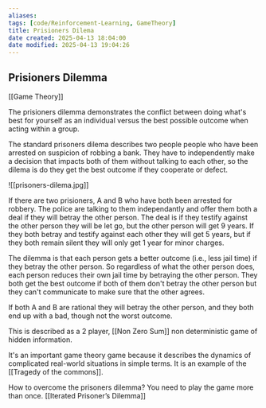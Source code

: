 ```yaml
---
aliases:
tags: [code/Reinforcement-Learning, GameTheory]
title: Prisioners Dilema
date created: 2025-04-13 18:04:00
date modified: 2025-04-13 19:04:26
---
```

## Prisioners Dilemma

[[Game Theory]]

The prisioners dilemma demonstrates the conflict between doing what's best for yourself as an individual versus the best possible outcome when acting within a group.

The standard prisoners dilema describes two people people who have been arrested on suspicion of robbing a bank.  They have to independently make a decision that impacts both of them without talking to each other, so the dilema is do they get the best outcome if they cooperate or defect.

![[prisoners-dilema.jpg]]

If there are two prisioners, A and B who have both been arrested for robbery.  The police are talking to them independantly and offer them both a deal if they will betray the other person.  The deal is if they testify against the other person they will be let go, but the other person will get 9 years.  If they both betray and testify against each other they will get 5 years, but if they both remain silent they will only get 1 year for minor charges.

The dilemma is that each person gets a better outcome (i.e., less jail time) if they betray the other person. So regardless of what the other person does, each person reduces their own jail time by betraying the other person.  They both get the best outcome if both of them don't betray the other person but they can't communicate to make sure that the other agrees.

If both A and B are rational they will betray the other person, and they both end up with a bad, though not the worst outcome.

This is described as a 2 player, [[Non Zero Sum]] non deterministic game of hidden information. 

It's an important game theory game because it describes the dynamics of complicated real-world situations in simple terms.  It is an example of  the [[Tragedy of the commons]].

How to overcome the prisoners dilemma?  You need to play the game more than once. [[Iterated Prisoner’s Dilemma]]


